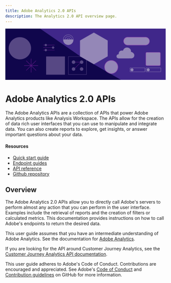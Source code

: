 ```yaml
---
title: Adobe Analytics 2.0 APIs
description: The Analytics 2.0 API overview page.
---
```


<Hero slots="image, heading, text" background="rgb(64, 34, 138)"/>

![Hero image](./images/hero-illustration.png)

# Adobe Analytics 2.0 APIs

The Adobe Analytics APIs are a collection of APIs that power Adobe Analytics products like Analysis Workspace. The APIs allow for the creation of data rich user interfaces that you can use to manipulate and integrate data. You can also create reports to explore, get insights, or answer important questions about your data.

<Resources slots="heading, links"/>

#### Resources

* [Quick start guide](getting-started/index.md)
* [Endpoint guides](endpoints/index.md)
* [API reference](api.md)
* [Github repository](https://github.com/AdobeDocs/analytics-apis)

## Overview

The Adobe Analytics 2.0 APIs allow you to directly call Adobe's servers to perform almost any action that you can perform in the user interface. Examples include the retrieval of reports and the creation of filters or calculated metrics. This documentation provides instructions on how to call Adobe's endpoints to return the desired data.

This user guide assumes that you have an intermediate understanding of Adobe Analytics. See the documentation for [Adobe Analytics](https://experienceleague.adobe.com/docs/analytics/landing/home.html).

If you are looking for the API around Customer Journey Analytics, see the [Customer Journey Analytics API documentation](https://www.adobe.io/cja-apis/docs/).

This user guide adheres to Adobe's Code of Conduct. Contributions are encouraged and appreciated. See Adobe's [Code of Conduct](https://github.com/AdobeDocs/analytics-apis/blob/main/CODE_OF_CONDUCT.md) and [Contribution guidelines](https://github.com/AdobeDocs/analytics-apis/blob/main/.github/CONTRIBUTING.md) on GitHub for more information.
